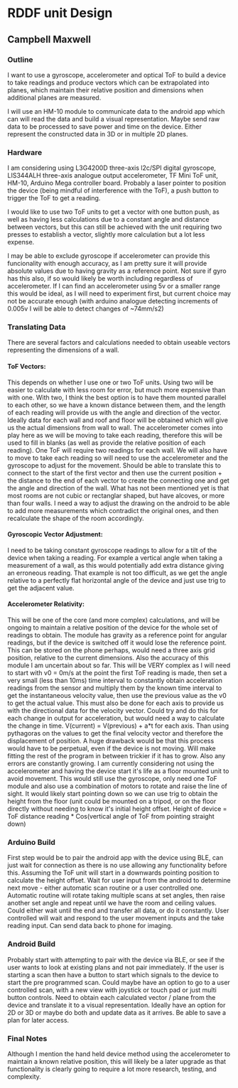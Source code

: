 # RDDF unit Design
## Campbell Maxwell

### Outline
I want to use a gyroscope, accelerometer and optical ToF to build a device to take readings and produce vectors which can be extrapolated into planes, which maintain their relative position and dimensions when additional planes are measured.

I will use an HM-10 module to communicate data to the android app which can will read the data and build a visual representation. Maybe send raw data to be processed to save power and time on the device. Either represent the constructed data in 3D or in multiple 2D planes.

### Hardware
I am considering using L3G4200D three-axis l2c/SPI digital gyroscope, LIS344ALH three-axis analogue output accelerometer, TF Mini ToF unit, HM-10, Arduino Mega controller board. Probably a laser pointer to position the device (being mindful of interference with the ToF), a push button to trigger the ToF to get a reading.

I would like to use two ToF units to get a vector with one button push, as well as having less calculations due to a constant angle and distance between vectors, but this can still be achieved with the unit requiring two presses to establish a vector, slightly more calculation but a lot less expense.

I may be able to exclude gyroscope if accelerometer can provide this funcionality with enough accuracy, as I am pretty sure it will provide absolute values due to having gravity as a reference point. Not sure if gyro has this also, if so would likely be worth including regardless of accelerometer. If I can find an accelerometer using 5v or a smaller range this would be ideal, as I will need to experiment first, but current choice may not be accurate enough (with arduino analogue detecting increments of 0.005v I will be able to detect changes of ~74mm/s2) 

### Translating Data
There are several factors and calculations needed to obtain useable vectors representing the dimensions of a wall.
#### ToF Vectors:
This depends on whether I use one or two ToF units.
Using two will be easier to calculate with less room for error, but much more expensive than with one.
With two, I think the best option is to have them mounted parallel to each other, so we have a known distance between them, and the length of each reading will provide us with the angle and direction of the vector.
Ideally data for each wall and roof and floor will be obtained which will give us the actual dimensions from wall to wall. The accelerometer comes into play here as we will be moving to take each reading, therefore this will be used to fill in blanks (as well as provide the relative position of each reading).
One ToF will require two readings for each wall. We will also have to move to take each reading so will need to use the accelerometer and the gyroscope to adjust for the movement. Should be able to translate this to connect to the start of the first vector and then use the current position + the distance to the end of each vector to create the connecting one and get the angle and direction of the wall.
What has not been mentioned yet is that most rooms are not cubic or rectanglar shaped, but have alcoves, or more than four walls. I need a way to adjust the drawing on the android to be able to add more measurements which contradict the original ones, and then recalculate the shape of the room accordingly.

#### Gyroscopic Vector Adjustment:
I need to be taking constant gyroscope readings to allow for a tilt of the device when taking a reading. For example a vertical angle when taking a measurement of a wall, as this would potentially add extra distance giving an erroneous reading. That example is not too difficult, as we get the angle relative to a perfectly flat horizontal angle of the device and just use trig to get the adjacent value.

#### Accelerometer Relativity:
This will be one of the core (and more complex) calculations, and will be ongoing to maintain a relative position of the device for the whole set of readings to obtain. The module has gravity as a reference point for angular readings, but if the device is switched off it would lose the reference point. This can be stored on the phone perhaps, would need a three axis grid position, relative to the current dimensions.
Also the accuracy of this module I am uncertain about so far. This will be VERY complex as I will need to start with v0 = 0m/s at the point the first ToF reading is made, then set a very small (less than 10ms) time interval to constantly obtain acceleration readings from the sensor and multiply them by the known time interval to get the instantaneous velocity value, then use the previous value as the v0 to get the actual value. This must also be done for each axis to provide us with the directional data for the velocity vector. Could try and do this for each change in output for acceleration, but would need a way to calculate the change in time.
V(current) = V(previous) + a*t   for each axis. Than using pythagoras on the values to get the final velocity vector and therefore the displacement of position.
A huge drawback would be that this process would have to be perpetual, even if the device is not moving. Will make fitting the rest of the program in between trickier if it has to grow. Also any errors are constantly growing.
I am currently considering not using the accelerometer and having the device start it's life as a floor mounted unit to avoid movement. This would still use the gyroscope, only need one ToF module and also use a combination of motors to rotate and raise the line of sight. It would likely start pointing down so we can use trig to obtain the height from the floor (unit could be mounted on a tripod, or on the floor directly without needing to know it's initial height offset. 
Height of device = ToF distance reading * Cos(vertical angle of ToF from pointing straight down)

### Arduino Build
First step would be to pair the android app with the device using BLE, can just wait for connection as there is no use allowing any functionality before this.
Assuming the ToF unit will start in a downwards pointing position to calculate the height offset.
Wait for user input from the android to determine next move - either automatic scan routine or a user controlled one.
Automatic routine will rotate taking multiple scans at set angles, then raise another set angle and repeat until we have the room and ceiling values. Could either wait until the end and transfer all data, or do it constantly.
User controlled will wait and respond to the user movement inputs and the take reading input. Can send data back to phone for imaging.

### Android Build
Probably start with attempting to pair with the device via BLE, or see if the user wants to look at existing plans and not pair immediately.
If the user is starting a scan then have a button to start which signals to the device to start the pre programmed scan.
Could maybe have an option to go to a user controlled scan, with a new view with joystick or touch pad or just multi button controls.
Need to obtain each calculated vector / plane from the device and translate it to a visual representation. Ideally have an option for 2D or 3D or maybe do both and update data as it arrives.
Be able to save a plan for later access.

### Final Notes
Although I mention the hand held device method using the accelerometer to maintain a known relative position, this will likely be a later upgrade as that functionality is clearly going to require a lot more research, testing, and complexity.
